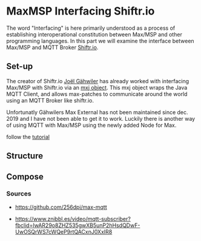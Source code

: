 # MaxMSP Interfacing Shiftr.io
The word "Interfacing" is here primarily understood as a process of establishing interoperational constitution between Max/MSP and other programming languages. In this part we will examine the interface between Max/MSP and MQTT Broker [Shiftr.io](https://shiftr.io/).

## Set-up

The creator of Shiftr.io [Joël Gähwiler](https://github.com/256dpi) has already worked with interfacing Max/MSP with Shiftr.io via an [mxj object](https://github.com/256dpi/max-mqtt). This mxj object wraps the Java MQTT Client, and allows max-patches to communicate around the world using an MQTT Broker like shiftr.io.

Unfortunatly Gähwilers Max External has not been maintained since dec. 2019 and I have not been able to get it to work. Luckily there is another way of using MQTT with Max/MSP using the newly added Node for Max.

follow the [tutorial](https://www.znibbl.es/video/mqtt-subscriber?fbclid=IwAR29o8ZHZ535gwXB5unP2hHsdQDwF-UwOSQrWS7cWQeP9rtQACxnJ0XxIR8)


## Structure



## Compose



### Sources
- https://github.com/256dpi/max-mqtt

- https://www.znibbl.es/video/mqtt-subscriber?fbclid=IwAR29o8ZHZ535gwXB5unP2hHsdQDwF-UwOSQrWS7cWQeP9rtQACxnJ0XxIR8

  
